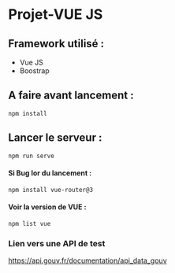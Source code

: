 # Projet-VUE JS

## Framework utilisé : 
- Vue JS
- Boostrap

## A faire avant lancement : 
```
npm install
```

## Lancer le serveur : 
```
npm run serve
```
#### Si Bug lor du lancement : 
```
npm install vue-router@3
```

#### Voir la version de VUE :
```
npm list vue
```

### Lien vers une API de test
https://api.gouv.fr/documentation/api_data_gouv
